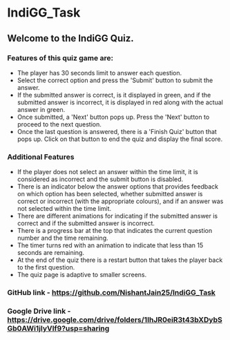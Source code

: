 # IndiGG_Task
## Welcome to the IndiGG Quiz.
### Features of this quiz game are:
* The player has 30 seconds limit to answer each question.
* Select the correct option and press the 'Submit' button to submit the answer.
* If the submitted answer is correct, is it displayed in green, and if the submitted answer is incorrect, it is displayed in red along with the actual answer in green.
* Once submitted, a 'Next' button pops up. Press the 'Next' button to proceed to the next question.
* Once the last question is answered, there is a 'Finish Quiz' button that pops up. Click on that button to end the quiz and display the final score.

### Additional Features
* If the player does not select an answer within the time limit, it is considered as incorrect and the submit button is disabled.
* There is an indicator below the answer options that provides feedback on which option has been selected, whether submitted answer is correct or incorrect (with the appropriate colours), and if an answer was not selected within the time limit.
* There are different animations for indicating if the submitted answer is correct and if the submitted answer is incorrect. 
* There is a progress bar at the top that indicates the current question number and the time remaining.
* The timer turns red with an animation to indicate that less than 15 seconds are remaining.
* At the end of the quiz there is a restart button that takes the player back to the first question.
* The quiz page is adaptive to smaller screens.

### GitHub link - https://github.com/NishantJain25/IndiGG_Task
### Google Drive link - https://drive.google.com/drive/folders/1IhJR0eiR3t43bXDybSGb0AWi1jlyVIf9?usp=sharing
